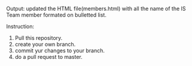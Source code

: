 Output: updated the HTML file(members.html) with all the name of the IS Team member formated on bulletted list.

Instruction: 
1. Pull this repository.
2. create your own branch.
3. commit yur changes to your branch.
4. do a pull request to master.
